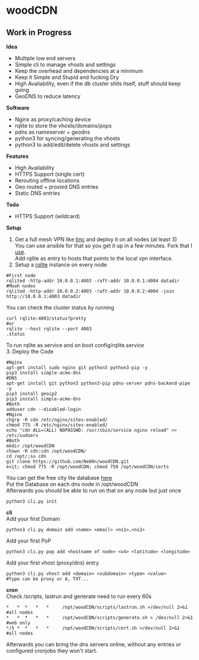 # woodCDN

## Work in Progress

**Idea**<br />
- Multiple low end servers
- Simple cli to manage vhosts and settings
- Keep the overhead and dependencies at a minimum
- Keep it Simple and Stupid and fucking Dry
- High Availability, even if the db cluster shits itself, stuff should keep going
- GeoDNS to reduce latency

**Software**<br />
- Nginx as proxy/caching device
- rqlite to store the vhosts/domains/pops
- pdns as nameserver + geodns
- python3 for syncing/generating the vhosts
- python3 to add/edit/delete vhosts and settings

**Features**<br />
- High Availability
- HTTPS Support (single cert)
- Rerouting offline locations
- Geo routed + proxied DNS entries
- Static DNS entries

**Todo**<br />
- HTTPS Support (wildcard)

**Setup**<br />
1. Get a full mesh VPN like [tinc](https://www.tinc-vpn.org/) and deploy it on all nodes (at least 3)</br >
You can use ansible for that so you get it up in a few minutes. Fork that I [use](https://github.com/Ne00n/ansible-tinc).</br >
Add rqlite as entry to hosts that points to the local vpn interface.<br />
2. Setup a [rqlite](https://github.com/rqlite/rqlite) instance on every node<br >
```
#First node
rqlited -http-addr 10.0.0.1:4003 -raft-addr 10.0.0.1:4004 datadir
#Moah nodes
rqlited -http-addr 10.0.0.2:4003 -raft-addr 10.0.0.2:4004 -join http://10.0.0.1:4003 datadir
```
You can check the cluster status by running
```
curl rqlite:4003/status?pretty
#or
rqlite --host rqlite --port 4003
.status
```
To run rqlite as service and on boot config/rqlite.service<br />
3. Deploy the Code
```
#Nginx
apt-get install sudo nginx git python3 python3-pip -y
pip3 install simple-acme-dns
#DNS
apt-get install git python3 python3-pip pdns-server pdns-backend-pipe -y
pip3 install geoip2
pip3 install simple-acme-dns
#Both
adduser cdn --disabled-login
#Nginx
chgrp -R cdn /etc/nginx/sites-enabled/
chmod 775 -R /etc/nginx/sites-enabled/
echo "cdn ALL=(ALL) NOPASSWD: /usr/sbin/service nginx reload" >> /etc/sudoers
#Both
mkdir /opt/woodCDN
chown -R cdn:cdn /opt/woodCDN/
cd /opt/;su cdn
git clone https://github.com/Ne00n/woodCDN.git
exit; chmod 775 -R /opt/woodCDN; chmod 750 /opt/woodCDN/certs
```

You can get the free city lite database [here](https://dev.maxmind.com/geoip/geoip2/geolite2/)<br />
Put the Database on each dns node in /opt/woodCDN<br />
Afterwards you should be able to run on that on any node but just once<br />
```
python3 cli.py init
```

**cli**<br />
Add your first Domain
```
python3 cli.py domain add <name> <email> <ns1>,<ns2>
```
Add your first PoP<br/>
```
python3 cli.py pop add <hostname of node> <v4> <latitude> <longitude>
```
Add your first vhost (proxy/dns) entry
```
python3 cli.py vhost add <domain> <subdomain> <type> <value>
#type can be proxy or A, TXT...
```

**cron**<br />
Check /scripts, lastrun and generate need to run every 60s<br />
```
*   *  *   *   *     /opt/woodCDN/scripts/lastrun.sh >/dev/null 2>&1   #all nodes
*   *  *   *   *     /opt/woodCDN/scripts/generate.sh > /dev/null 2>&1 #web only
*/5 *  *   *   *     /opt/woodCDN/scripts/cert.sh >/dev/null 2>&1      #all nodes
```
Afterwards you can bring the dns servers online, without any entries or configured cronjobs they won't start.<br />
